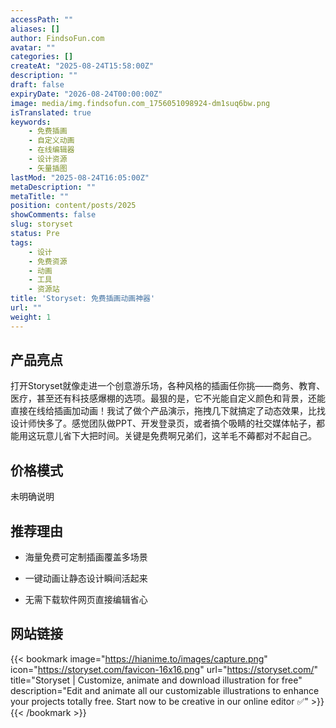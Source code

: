 ```yaml
---
accessPath: ""
aliases: []
author: FindsoFun.com
avatar: ""
categories: []
createAt: "2025-08-24T15:58:00Z"
description: ""
draft: false
expiryDate: "2026-08-24T00:00:00Z"
image: media/img.findsofun.com_1756051098924-dm1suq6bw.png
isTranslated: true
keywords:
    - 免费插画
    - 自定义动画
    - 在线编辑器
    - 设计资源
    - 矢量插图
lastMod: "2025-08-24T16:05:00Z"
metaDescription: ""
metaTitle: ""
position: content/posts/2025
showComments: false
slug: storyset
status: Pre
tags:
    - 设计
    - 免费资源
    - 动画
    - 工具
    - 资源站
title: 'Storyset: 免费插画动画神器'
url: ""
weight: 1
---
```

## 产品亮点
打开Storyset就像走进一个创意游乐场，各种风格的插画任你挑——商务、教育、医疗，甚至还有科技感爆棚的选项。最狠的是，它不光能自定义颜色和背景，还能直接在线给插画加动画！我试了做个产品演示，拖拽几下就搞定了动态效果，比找设计师快多了。感觉团队做PPT、开发登录页，或者搞个吸睛的社交媒体帖子，都能用这玩意儿省下大把时间。关键是免费啊兄弟们，这羊毛不薅都对不起自己。

## 价格模式
<!--more-->未明确说明

## 推荐理由
- 海量免费可定制插画覆盖多场景

- 一键动画让静态设计瞬间活起来

- 无需下载软件网页直接编辑省心

## 网站链接
{{< bookmark image="https://hianime.to/images/capture.png" icon="https://storyset.com/favicon-16x16.png" url="https://storyset.com/" title="Storyset | Customize, animate and download illustration for free" description="Edit and animate all our customizable illustrations to enhance your projects totally free. Start now to be creative in our online editor ✅" >}}
{{< /bookmark >}}

